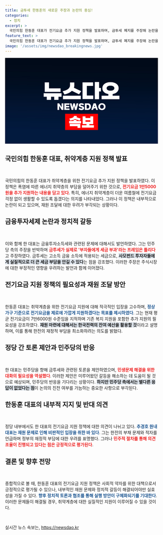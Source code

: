 ```yaml
---
title: 금투세 한동훈의 새로운 주장과 논란의 중심!
categories:
  - 정치
excerpt: >
  국민의힘 한동훈 대표가 전기요금 추가 지원 정책을 발표하며, 금투세 폐지를 주장해 논란을 일으켰다. 재정 문제로 반대하던 추경호 원내대표는 회의에 불참했으며, 양측의 의견 대립이 주목받고 있다.
feature_text: >
  국민의힘 한동훈 대표가 전기요금 추가 지원 정책을 발표하며, 금투세 폐지를 주장해 논란을 일으켰다. 재정 문제로 반대하던 추경호 원내대표는 회의에 불참했으며, 양측의 의견 대립이 주목받고 있다.
image: '/assets/img/newsdao_breakingnews.jpg'
---
```


<p><img src="/assets/img/newsdao_breakingnews.jpg" alt="pcversion 속보" /></p>

<h2 data-ke-size="size26">국민의힘 한동훈 대표, 취약계층 지원 정책 발표</h2>

<p data-ke-size="size16">&nbsp;</p>

<p>국민의힘의 한동훈 대표가 취약계층을 위한 전기요금 추가 지원 정책을 발표하였다. 이 정책은 폭염에 따른 에너지 취약층의 부담을 덜어주기 위한 것으로, <b><span style="color: #ee2323;">전기요금 1만5000원을 추가 지원하는 내용을 담고 있다</span></b>. 특히, 에너지 취약계층이 더운 여름철에 전기요금 걱정 없이 생활할 수 있도록 돕겠다는 의지를 나타내었다. 그러나 이 정책은 내부적으로 논란이 되고 있으며, 재원 조달에 대한 우려가 부각되는 상황이다.</p>

<h2 data-ke-size="size26">금융투자세제 논란과 정치적 갈등</h2>

<p data-ke-size="size16">&nbsp;</p>

<p>이와 함께 한 대표는 금융투자소득세와 관련된 문제에 대해서도 발언하였다. 그는 민주당 측의 주장을 반박하며 <b><span style="color: #ee2323;">금투세가 실제로 '부자들에게 세금 부과'라는 프레임은 틀리다</span></b>고 주장하였다. 금투세는 고소득 금융 소득에 적용되는 세금으로, <b><span style="background-color: #21538527;">사모펀드 투자자들에게 실질적으로 더 큰 세금 부담을 안길 수 있다</span></b>는 점을 강조했다. 이러한 주장은 주식시장에 대한 부정적인 영향을 우려하는 발언과 함께 이어졌다.</p>

<h2 data-ke-size="size26">전기요금 지원 정책의 필요성과 재원 조달 방안</h2>

<p data-ke-size="size16">&nbsp;</p>

<p>한동훈 대표는 취약계층을 위한 전기요금 지원에 대해 적극적인 입장을 고수하며, <b><span style="color: #1a5490;">정상가구 기준으로 전기요금을 제로에 가깝게 지원하겠다는 목표를 제시하였다</span></b>. 그는 현재 평균 전기요금이 7만6000원 수준임을 지적하며 기존 복지 지원을 포함한 추가 지원의 필요성을 강조하였다. <b><span style="background-color: #21538527;">재원 마련에 대해서는 한국전력의 잔여 예산을 활용할 것</span></b>이라고 설명하며, 이를 통해 한전의 재정적 부담을 최소화하려는 의도를 밝혔다.</p>

<h2 data-ke-size="size26">정당 간 토론 제안과 민주당의 반응</h2>

<p data-ke-size="size16">&nbsp;</p>

<p>한 대표는 민주당을 향해 금투세와 관련된 토론을 제안하였으며, <b><span style="color: #ee2323;">민생문제 해결을 위한 대화의 필요성을 역설했다</span></b>. 이러한 제안은 미루어왔던 갈등을 해소하는 데 도움이 될 것으로 예상되며, 민주당의 반응을 기다리는 상황이다. <b><span style="background-color: #21538527;">하지만 민주당 측에서는 별다른 응답이 없었다는 점</span></b>이 논의의 진전 여부를 가늠하는 중요한 사항으로 부각된다.</p>

<h2 data-ke-size="size26">한동훈 대표의 내부적 지지 및 반대 의견</h2>

<p data-ke-size="size16">&nbsp;</p>

<p>정당 내부에서도 한 대표의 전기요금 지원 정책에 대한 의견이 나뉘고 있다. <b><span style="color: #1a5490;">추경호 원내대표는 재원 문제로 인해 비판적인 입장을 취한 바 있다</span></b>. 그는 한전의 부채 문제와 적자를 언급하며 정부의 재정적 부담에 대한 우려를 표명했다. 그러나 <b><span style="color: #ee2323;">민주적 절차를 통해 의견 조율이 진행되고 있다는 점은 긍정적으로 평가된다</span></b>.</p>

<h2 data-ke-size="size26">결론 및 향후 전망</h2>

<p data-ke-size="size16">&nbsp;</p>

<p>종합적으로 볼 때, 한동훈 대표의 전기요금 지원 정책은 사회적 약자를 위한 대책으로서 긍정적으로 평가될 수 있으나, 내부적인 재원 문제와 정치적 갈등이 해결되어야만 실효성을 가질 수 있다. <b><span style="color: #1a5490;">향후 정치적 토론과 협조를 통해 실행 방안이 구체화되기를 기대한다</span></b>. 이러한 문제들이 해결될 경우, 취약계층에 대한 실질적인 지원이 이루어질 수 있을 것이다.</p>

<p data-ke-size="size16">&nbsp;</p>
실시간 뉴스 속보는, <a href="https://newsdao.kr" rel="dofollow">https://newsdao.kr</a>


